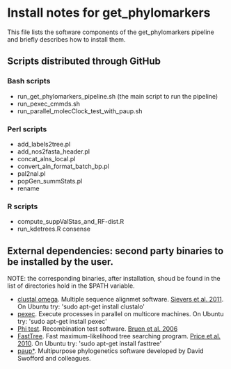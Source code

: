 # Install notes for get_phylomarkers
This file lists the software components of the get_phylomarkers pipeline and briefly describes how to install them.

## Scripts distributed through GitHub
### Bash scripts

* run_get_phylomarkers_pipeline.sh (the main script to run the pipeline)
* run_pexec_cmmds.sh 
* run_parallel_molecClock_test_with_paup.sh

### Perl scripts
* add_labels2tree.pl 
* add_nos2fasta_header.pl 
* concat_alns_local.pl 
* convert_aln_format_batch_bp.pl
* pal2nal.pl 
* popGen_summStats.pl
* rename

### R scripts
* compute_suppValStas_and_RF-dist.R
* run_kdetrees.R consense 

## External dependencies: second party binaries to be installed by the user. 

NOTE: the corresponding binaries, after installation, shoud be found in the list of directories hold in the $PATH variable.


* [clustal omega](http://www.clustal.org/omega/). Multiple sequence alignmet software. [Sievers et al. 2011](http://msb.embopress.org/content/7/1/539.long). On Ubuntu try: 'sudo apt-get install clustalo'
* [pexec](https://www.gnu.org/software/pexec/). Execute processes in parallel on multicore machines. On Ubuntu try: 'sudo apt-get install pexec'
* [Phi test](https://www.maths.otago.ac.nz/~dbryant/software/PhiPack.tar.gz). Recombination test software. [Bruen et al. 2006](http://www.genetics.org/content/172/4/2665.long)
* [FastTree](http://microbesonline.org/fasttree/). Fast maximum-likelihood tree searching program. [Price et al. 2010](http://journals.plos.org/plosone/article?id=10.1371/journal.pone.0009490). On Ubuntu try: 'sudo apt-get install fasttree'
* [paup*](https://people.sc.fsu.edu/~dswofford/paup_test/). Multipurpose phylogenetics software developed by David Swofford and colleagues. 
